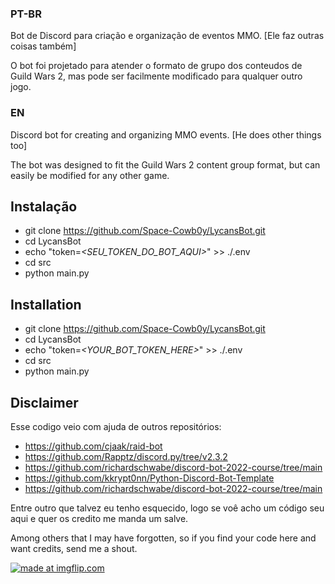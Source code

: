 ### PT-BR

Bot de Discord para criação e organização de eventos MMO. [Ele faz outras coisas também]

O bot foi projetado para atender o formato de grupo dos conteudos de Guild Wars 2, mas pode ser facilmente modificado para qualquer outro jogo.

### EN
Discord bot for creating and organizing MMO events. [He does other things too]

The bot was designed to fit the Guild Wars 2 content group format, but can easily be modified for any other game.

## Instalação

- git clone https://github.com/Space-Cowb0y/LycansBot.git
- cd LycansBot
- echo "token=*<SEU_TOKEN_DO_BOT_AQUI>*" >> ./.env
- cd src
- python main.py

## Installation

- git clone https://github.com/Space-Cowb0y/LycansBot.git
- cd LycansBot
- echo "token=*<YOUR_BOT_TOKEN_HERE>*" >> ./.env
- cd src
- python main.py

## Disclaimer

Esse codigo veio com ajuda de outros repositórios:
- https://github.com/cjaak/raid-bot
- https://github.com/Rapptz/discord.py/tree/v2.3.2
- https://github.com/richardschwabe/discord-bot-2022-course/tree/main
- https://github.com/kkrypt0nn/Python-Discord-Bot-Template
- https://github.com/richardschwabe/discord-bot-2022-course/tree/main

Entre outro que talvez eu tenho esquecido, logo se voê acho um código seu aqui e quer os credito me manda um salve.

Among others that I may have forgotten, so if you find your code here and want credits, send me a shout.

<a href="https://imgflip.com/i/7zlg5i"><img src="https://i.imgflip.com/7zlg5i.jpg" title="made at imgflip.com"/></a><div>
